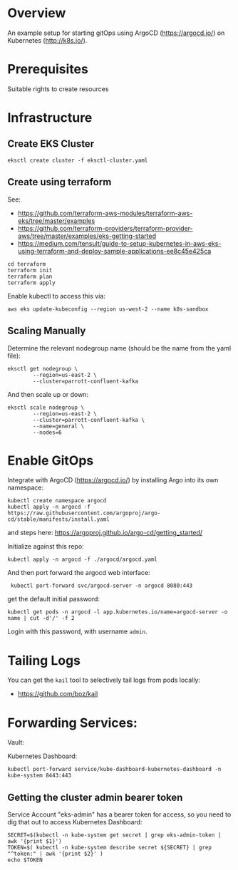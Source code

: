 # Overview

An example setup for starting gitOps using ArgoCD (https://argocd.io/) on Kubernetes (http://k8s.io/).

# Prerequisites

Suitable rights to create resources

# Infrastructure 

## Create EKS Cluster
```
eksctl create cluster -f eksctl-cluster.yaml
```

## Create using terraform

See:

* https://github.com/terraform-aws-modules/terraform-aws-eks/tree/master/examples
* https://github.com/terraform-providers/terraform-provider-aws/tree/master/examples/eks-getting-started
* https://medium.com/tensult/guide-to-setup-kubernetes-in-aws-eks-using-terraform-and-deploy-sample-applications-ee8c45e425ca

```
cd terraform
terraform init
terraform plan
terraform apply
```

Enable kubectl to access this via:

```
aws eks update-kubeconfig --region us-west-2 --name k8s-sandbox
```

## Scaling Manually

Determine the relevant nodegroup name (should be the name from the yaml file):
```
eksctl get nodegroup \
        --region=us-east-2 \
        --cluster=parrott-confluent-kafka
```

And then scale up or down:

```
eksctl scale nodegroup \
        --region=us-east-2 \
        --cluster=parrott-confluent-kafka \
        --name=general \
        --nodes=6
```


# Enable GitOps

Integrate with ArgoCD (https://argocd.io/) by installing Argo into its own namespace:

```
kubectl create namespace argocd
kubectl apply -n argocd -f https://raw.githubusercontent.com/argoproj/argo-cd/stable/manifests/install.yaml
```

and steps here: https://argoproj.github.io/argo-cd/getting_started/

Initialize against this repo:

```
kubectl apply -n argocd -f ./argocd/argocd.yaml 
```

And then port forward the argocd web interface:

```
 kubectl port-forward svc/argocd-server -n argocd 8080:443
```

get the default initial password:

```
kubectl get pods -n argocd -l app.kubernetes.io/name=argocd-server -o name | cut -d'/' -f 2
```

Login with this password, with username `admin`.



# Tailing Logs 

You can get the `kail` tool to selectively tail logs from pods locally:

* https://github.com/boz/kail

# Forwarding Services:

Vault:


Kubernetes Dashboard:

```
kubectl port-forward service/kube-dashboard-kubernetes-dashboard -n kube-system 8443:443 
```

## Getting the cluster admin bearer token

Service Account "eks-admin" has a bearer token for access, so you need to dig that out to access Kubernetes Dashboard:

```
SECRET=$(kubectl -n kube-system get secret | grep eks-admin-token | awk '{print $1}')
TOKEN=$( kubectl -n kube-system describe secret ${SECRET} | grep "^token:" | awk '{print $2}' )
echo $TOKEN
```



